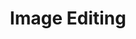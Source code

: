 ---
title: "Image Editing"
title-lower: "image editing"
title-upper: "IMAGE EDITING"
post-count: 1
---